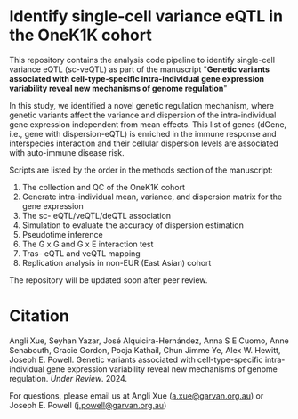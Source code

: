 # Identify single-cell variance eQTL in the OneK1K cohort

This repository contains the analysis code pipeline to identify single-cell variance eQTL (sc-veQTL) as part of the manuscript "**Genetic variants associated with cell-type-specific intra-individual gene expression variability reveal new mechanisms of genome regulation**"

In this study, we identified a novel genetic regulation mechanism, where genetic variants affect the variance and dispersion of the intra-individual gene expression independent from mean effects. This list of genes (dGene, i.e., gene with dispersion-eQTL) is enriched in the immune response and interspecies interaction and their cellular dispersion levels are associated with auto-immune disease risk.

Scripts are listed by the order in the methods section of the manuscript:
1. The collection and QC of the OneK1K cohort
2. Generate intra-individual mean, variance, and dispersion matrix for the gene expression
3. The sc- eQTL/veQTL/deQTL association
4. Simulation to evaluate the accuracy of dispersion estimation
5. Pseudotime inference
6. The G x G and G x E interaction test
7. Tras- eQTL and veQTL mapping
8. Replication analysis in non-EUR (East Asian) cohort

The repository will be updated soon after peer review.

# Citation

Angli Xue, Seyhan Yazar, José Alquicira-Hernández, Anna S E Cuomo, Anne Senabouth, Gracie Gordon, Pooja Kathail, Chun Jimme Ye, Alex W. Hewitt, Joseph E. Powell. Genetic variants associated with cell-type-specific intra-individual gene expression variability reveal new mechanisms of genome regulation. _Under Review_. 2024.

For questions, please email us at Angli Xue (a.xue@garvan.org.au) or Joseph E. Powell (j.powell@garvan.org.au)
